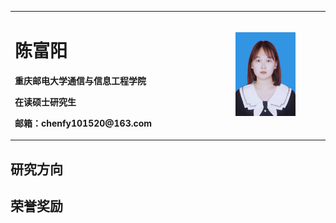 <table border="0">
  <tr>
    <td width="70%">
      <h1>陈富阳</h1>
      <p><b>重庆邮电大学通信与信息工程学院</b></p>
      <p><b>在读硕士研究生</b></p>
      <p><b>邮箱：chenfy101520@163.com</b></p>
    </td>
    <td width="30%">
      <img src="/CFYChenFY.jpg" width="70%">
    </td>
  </tr>
</table>

## 研究方向


## 荣誉奖励
